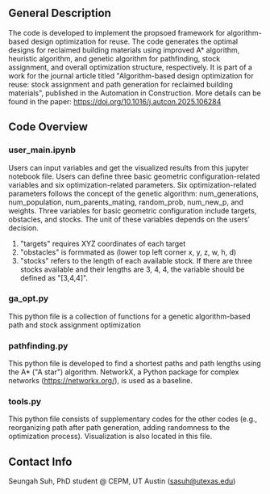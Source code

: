 ## General Description
The code is developed to implement the propsoed framework for algorithm-based design optimization for reuse.
The code generates the optimal designs for reclaimed building materials using improved A* algorithm, heuristic algorithm, and genetic algorithm for pathfinding, stock assignment, and overall optimization structure, respectively.
It is part of a work for the journal article titled "Algorithm-based design optimization for reuse: stock assignment and path generation for reclaimed building materials", published in the Automation in Construction.
More details can be found in the paper: https://doi.org/10.1016/j.autcon.2025.106284

## Code Overview
### user_main.ipynb
Users can input variables and get the visualized results from this jupyter notebook file.
Users can define three basic geometric configuration-related variables and six optimization-related parameters.
Six optimization-related parameters follows the concept of the genetic algorithm: num_generations, num_population, num_parents_mating, random_prob, num_new_p, and weights.
Three variables for basic geometric configuration include targets, obstacles, and stocks. The unit of these variables depends on the users' decision.
1) "targets" requires XYZ coordinates of each target
2) "obstacles" is formmated as (lower top left corner x, y, z, w, h, d)
3) "stocks" refers to the length of each available stock. If there are three stocks available and their lengths are 3, 4, 4, the variable should be defined as "[3,4,4]".

### ga_opt.py
This python file is a collection of functions for a genetic algorithm-based path and stock assignment optimization

### pathfinding.py
This python file is developed to find a shortest paths and path lengths using the A* ("A star") algorithm.
NetworkX, a Python package for complex networks (https://networkx.org/), is used as a baseline.

### tools.py
This python file consists of supplementary codes for the other codes (e.g., reorganizing path after path generation, adding randomness to the optimization process).
Visualization is also located in this file.

## Contact Info
Seungah Suh, PhD student @ CEPM, UT Austin (sasuh@utexas.edu)

